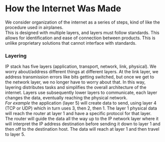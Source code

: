 # How the Internet Was Made
We consider organization of the internet as a series of steps, kind of like the procedure used in airplanes.  
This is designed with multiple layers, and layers must follow standards. This allows for identification and ease of connection between products. This is unlike proprietary solutions that cannot interface with standards.  

### Layering
IP stack has five layers (application, transport, network, link, physical). We worry about/address different things at different layers. At the link layer, we address transmission errors like bits getting switched, but once we get to the network layer, we no longer have to worry about that. In this way, layering distributes tasks and simplifies the overall architecture of the internet. Layers use subsequently lower layers to communicate, each layer changes the data, eventually reaching the physical network.  
*For example* the application (layer 5) will create data to send, using layer 4 (TCP or UDP) which in turn uses 3, then 2, then 1. The layer 1 physical data will reach the router at layer 1 and have a specific protocol for that layer. The router will guide the data all the way up to the IP network layer where it will interpret the IP address destination before sending it down to layer 1 and then off to the destination host. The data will reach at layer 1 and then travel to layer 5.  
